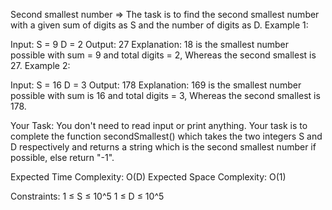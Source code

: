 Second smallest number =>
The task is to find the second smallest number with a given sum of digits as S and the number of digits as D. Example 1:

Input: S = 9 D = 2 Output: 27 Explanation: 18 is the smallest number possible with sum = 9 and total digits = 2, Whereas the second smallest is 27. Example 2:

Input: S = 16 D = 3 Output: 178 Explanation: 169 is the smallest number possible with sum is 16 and total digits = 3, Whereas the second smallest is 178.

Your Task: You don't need to read input or print anything. Your task is to complete the function secondSmallest() which takes the two integers S and D respectively and returns a string which is the second smallest number if possible, else return "-1".

Expected Time Complexity: O(D) Expected Space Complexity: O(1)

Constraints: 1 ≤ S ≤ 10^5 1 ≤ D ≤ 10^5